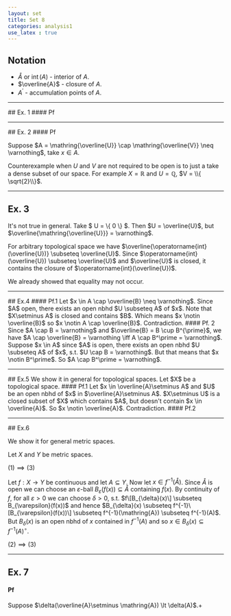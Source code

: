 ```yaml
---
layout: set
title: Set 8
categories: analysis1
use_latex : true
---
```

## Notation
* $\mathring{A}$ or $\operatorname{int}(A)$ - interior of $A$.
* $\overline{A}$ - closure of $A$.
* $A^\prime$ - accumulation points of $A$.

<hr>
## Ex. 1
#### Pf



<hr>
## Ex. 2
#### Pf

Suppose $A = \mathring{\overline{U}} \cap \mathring{\overline{V}} \neq \varnothing$, take $x \in A$.

Counterexample when $U$ and $V$ are not required to be open is to just a take a dense subset of our space. 
For example $X = \mathbb{R}$ and $U = \mathbb{Q}$, $V = \\{ \sqrt{2}\\}$.


<hr>

## Ex. 3
It's not true in general. Take $ U = \\{ 0 \\} $. Then $U = \overline{U}$, 
but $\overline{\mathring{\overline{U}}} = \varnothing$.

For arbitrary topological space we have $\overline{\operatorname{int}(\overline{U})} \subseteq \overline{U}$. Since $\operatorname{int}(\overline{U}) \subseteq \overline{U}$ and $\overline{U}$ is closed, 
it contains the closure of $\operatorname{int}(\overline{U})$.

We already showed that equality may not occur.

<hr>
## Ex.4
#### Pf.1 
Let $x \in A \cap \overline{B} \neq \varnothing$. Since $A$ open, there exists an open nbhd $U \subseteq A$ of $x$.
Note that $X\setminus A$ is closed and contains $B$. Which means $x \notin \overline{B}$ so $x \notin A \cap \overline{B}$.
Contradiction.
#### Pf. 2 
Since $A \cap B = \varnothing$ and $\overline{B} = B \cup B^{\prime}$, 
we have $A \cap \overline{B} = \varnothing \iff A \cap B^\prime = \varnothing$.
Suppose $x \in A$ since $A$ is open, there exists an open nbhd $U \subseteq A$ of $x$, s.t. 
$U \cap B = \varnothing$. But that means that $x \notin B^\prime$. So $A \cap B^\prime = \varnothing$.

<hr>
## Ex.5
We show it in general for topological spaces. 
Let $X$ be a topological space. 
#### Pf.1
Let $x \in \overline{A}\setminus A$ and $U$ be an open nbhd of $x$ in $\overline{A}\setminus A$. 
$X\setminus U$ is a closed subset of $X$ which contains $A$, but doesn't contain $x \in \overline{A}$.
So $x \notin \overline{A}$. Contradiction.
#### Pf.2



<hr>
## Ex.6

We show it for general metric spaces.

Let $X$ and $Y$ be metric spaces.

$(1) \implies (3)$

Let $f: X \rightarrow Y$ be continuous and let $A \subseteq Y$. 
Now let $x \in f^{-1}(\mathring{A})$. Since $\mathring{A}$ is open we can choose an $ɛ$-ball 
$B_{\varepsilon}(f(x)) \subseteq \mathring{A}$ 
containing $f(x)$. By continuity of $f$, for all $\varepsilon \gt 0$ we can choose $\delta \gt 0$, 
s.t. $f\[B_{\delta}(x)\] \subseteq B_{\varepsilon}(f(x))$ and hence 
$B_{\delta}(x) \subseteq f^{-1}\[B_{\varepsilon}(f(x))\] \subseteq f^{-1}(\mathring{A}) \subseteq f^{-1}(A)$.
But $B_{\delta}(x)$ is an open nbhd of $x$ contained in $f^{-1}(A)$ and so 
$x \in B_{\delta}(x) \subseteq {f^{-1}(A)}^{\circ}$.

$(2) \implies (3)$





<hr>

## Ex. 7

#### Pf
Suppose $\delta(\overline{A}\setminus \mathring{A}) \lt \delta(A)$.+